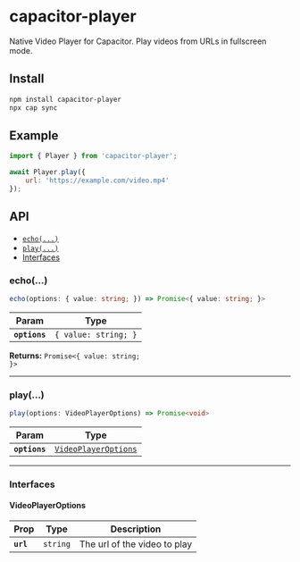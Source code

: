 # capacitor-player

Native Video Player for Capacitor. Play videos from URLs in fullscreen mode.

## Install

```bash
npm install capacitor-player
npx cap sync
```

## Example
```js
import { Player } from 'capacitor-player';

await Player.play({
    url: 'https://example.com/video.mp4'
});
```

## API

<docgen-index>

* [`echo(...)`](#echo)
* [`play(...)`](#play)
* [Interfaces](#interfaces)

</docgen-index>

<docgen-api>
<!--Update the source file JSDoc comments and rerun docgen to update the docs below-->

### echo(...)

```typescript
echo(options: { value: string; }) => Promise<{ value: string; }>
```

| Param         | Type                            |
| ------------- | ------------------------------- |
| **`options`** | <code>{ value: string; }</code> |

**Returns:** <code>Promise&lt;{ value: string; }&gt;</code>

--------------------


### play(...)

```typescript
play(options: VideoPlayerOptions) => Promise<void>
```

| Param         | Type                                                              |
| ------------- | ----------------------------------------------------------------- |
| **`options`** | <code><a href="#videoplayeroptions">VideoPlayerOptions</a></code> |

--------------------


### Interfaces


#### VideoPlayerOptions

| Prop      | Type                | Description                  |
| --------- | ------------------- | ---------------------------- |
| **`url`** | <code>string</code> | The url of the video to play |

</docgen-api>
